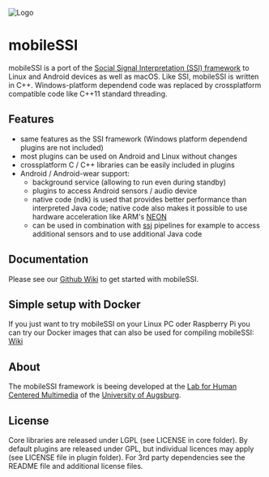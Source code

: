 ![Logo](/logo/mobileSSI.png)
# mobileSSI
mobileSSI is a port of the [Social Signal Interpretation (SSI) framework](http://openssi.net/) to Linux and Android devices as well as macOS. Like SSI, mobileSSI is written in C++. Windows-platform dependend code was replaced by crossplatform compatible code like C++11 standard threading.

## Features
* same features as the SSI framework (Windows platform dependend plugins are not included)
* most plugins can be used on Android and Linux without changes
* crossplatform C / C++ libraries can be easily included in plugins
* Android / Android-wear support:
  * background service (allowing to run even during standby)
  * plugins to access Android sensors / audio device
  * native code (ndk) is used that provides better performance than interpreted Java code; native code also makes it possible to use hardware acceleration like ARM's [NEON](https://www.arm.com/products/processors/technologies/neon.php)
  * can be used in combination with [ssj](https://github.com/hcmlab/ssj) pipelines for example to access additional sensors and to  use additional Java code

## Documentation
Please see our [Github Wiki](https://github.com/hcmlab/mobileSSI/wiki) to get started with mobileSSI.

## Simple setup with Docker
If you just want to try mobileSSI on your Linux PC oder Raspberry Pi you can try our Docker images that can also be used for compiling mobileSSI: [Wiki](https://github.com/hcmlab/mobileSSI/wiki/mobileSSI-with-Docker%3A-run)

## About
The mobileSSI framework is beeing developed at the [Lab for Human Centered Multimedia](http://www.hcm-lab.de/) of the [University of Augsburg](http://www.uni-augsburg.de/).

## License
Core libraries are released under LGPL (see LICENSE in core folder).
By default plugins are released under GPL, but individual licences may apply (see LICENSE file in plugin folder).
For 3rd party dependencies see the README file and additional license files.
